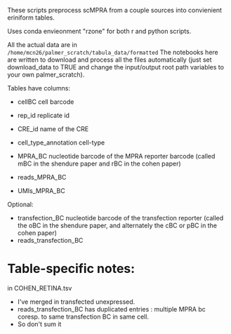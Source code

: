 These scripts preprocess scMPRA from a couple sources into convienient eriniform tables. 

Uses conda envieonment "rzone" for both r and python scripts. 

All the actual data are in `/home/mcn26/palmer_scratch/tabula_data/formatted`
The notebooks here are written to download and process all the files automatically (just set download_data to TRUE and change the input/output root path variables to your own palmer_scratch). 

Tables have columns:
- cellBC <str> cell barcode
- rep_id <str> replicate id
- CRE_id <str> name of the CRE
- cell_type_annotation <str> cell-type

- MPRA_BC <string> nucleotide barcode of the MPRA reporter barcode (called mBC in the shendure paper and rBC in the cohen paper)
- reads_MPRA_BC <int>
- UMIs_MPRA_BC <int>

Optional:

- transfection_BC <str> nucleotide barcode of the transfection reporter (called the oBC in the shendure paper, and alternately the cBC or pBC in the cohen paper)
- reads_transfection_BC <int>


# Table-specific notes:

in COHEN_RETINA.tsv
- I've merged in transfected unexpressed.
- reads_transfection_BC has duplicated entries : multiple MPRA bc coresp. to same transfection BC in same cell.
- So don't sum it